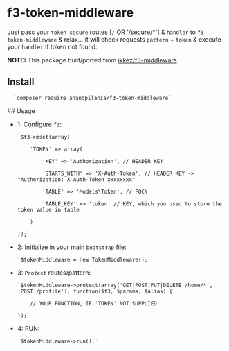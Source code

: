 # f3-token-middleware

Just pass your `token secure` routes [`/` OR '/secure/*'] & `handler` to `f3-token-middleware` & relax... it will check requests `pattern` + `token` & execute your `handler` if token not found.

**NOTE:** This package built/ported from [ikkez/f3-middleware](https://github.com/ikkez/f3-middleware).

## Install

      `composer require anandpilania/f3-token-middleware`


## Usage

- 1: Configure `f3`:

      `$f3->mset(array(
      
          'TOKEN' => array(
          
              'KEY' => 'Authorization', // HEADER KEY
              
              'STARTS_WITH' => 'X-Auth-Token', // HEADER KEY -> "Authorization: X-Auth-Token xxxxxxxx"
              
              'TABLE' => 'Models\Token', // FQCN
              
              'TABLE_KEY' => 'token' // KEY, which you used to store the token value in table
              
          )
          
      ));`
      
- 2: Initialize in your main `bootstrap` file:

      `$tokenMiddleware = new TokenMiddleware();`
      
      
- 3: `Protect` routes/pattern:

      `$tokenMiddleware->protect(array('GET|POST|PUT|DELETE /home/*', 'POST /profile'), function($f3, $params, $alias) {
      
          // YOUR FUNCTION, IF 'TOKEN' NOT SUPPLIED
          
      });`
      
      
- 4: RUN:

      `$tokenMiddleware->run();`
